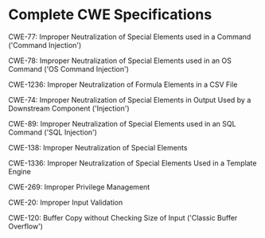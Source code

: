 

# Complete CWE Specifications

CWE-77: Improper Neutralization of Special Elements used in a Command ('Command Injection')

CWE-78: Improper Neutralization of Special Elements used in an OS Command ('OS Command Injection')

CWE-1236: Improper Neutralization of Formula Elements in a CSV File

CWE-74: Improper Neutralization of Special Elements in Output Used by a Downstream Component ('Injection')

CWE-89: Improper Neutralization of Special Elements used in an SQL Command ('SQL Injection')

CWE-138: Improper Neutralization of Special Elements

CWE-1336: Improper Neutralization of Special Elements Used in a Template Engine

CWE-269: Improper Privilege Management

CWE-20: Improper Input Validation

CWE-120: Buffer Copy without Checking Size of Input ('Classic Buffer Overflow')